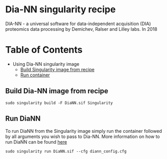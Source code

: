 Dia-NN singularity recipe
====================================================
DIA-NN - a universal software for data-independent acquisition (DIA) proteomics data processing by Demichev, Ralser and Lilley labs. In 2018

Table of Contents
=================

  * Using Dia-NN singularity image
    * [Build Singularity image from recipe](#singularity-build)
    * [Run container](#singularity-run)

<a name="singularity-build">Build Dia-NN image from recipe</a>
----------------------------------------------------
```console
sudo singularity build -F DiaNN.sif Singularity
```

<a name="singularity-run">Run DiaNN</a>
----------------------------------------------------
To run DiaNN from the Singularity image simply run the container followed by all arguments you wish to pass to Dia-NN. More information on how to run DiaNN can be found [here](https://github.com/vdemichev/DiaNN)
```console
sudo singularity run DiaNN.sif --cfg diann_config.cfg
```